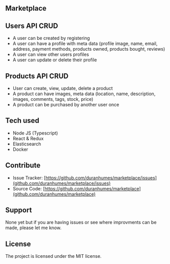## Marketplace

## Users API CRUD
- A user can be created by registering
- A user can have a profile with meta data (profile image, name, email, address, payment methods, products owned, products bought, reviews)
- A user can view other users profiles
- A user can update or delete their profile

## Products API CRUD
- User can create, view, update, delete a product
- A product can have images, meta data (location, name, description, images, comments, tags, stock, price)
- A product can be purchased by another user once

## Tech used
- Node JS (Typescript)
- React & Redux
- Elasticsearch
- Docker

## Contribute
-   Issue Tracker: [https://github.com/duranhumes/marketplace/issues](github.com/duranhumes/marketplace/issues)
-   Source Code: [https://github.com/duranhumes/marketplace](github.com/duranhumes/marketplace)

## Support
None yet but if you are having issues or see where improvments can be made, please let me know.

## License
The project is licensed under the MIT license.

